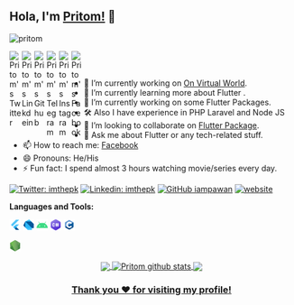## Hola, I'm [Pritom!](https://pritom.me) 👋

<p align="left"> <img src="https://komarev.com/ghpvc/?username=Pritom-Chaki&label=Views&color=blue&style=plastic" alt="pritom" /> </p>

<a href="https://twitter.com/PritomChaki">
  <img align="left" alt="Pritom's Twitter" width="22px" src="https://cdn.jsdelivr.net/npm/simple-icons@v3/icons/twitter.svg" />
</a>
<a href="https://linkedin.com/in/pritom-chaki-cse">
  <img align="left" alt="Pritom's Linkdein" width="22px" src="https://cdn.jsdelivr.net/npm/simple-icons@v3/icons/linkedin.svg" />
</a>
<a href="https://github.com/Pritom-Chaki">
  <img align="left" alt="Pritom's Github" width="22px" src="https://cdn.jsdelivr.net/npm/simple-icons@v3/icons/github.svg" />
</a>
<a href="https://t.me/pritom">
  <img align="left" alt="Pritom's Telegram" width="22px" src="https://cdn.jsdelivr.net/npm/simple-icons@v3/icons/telegram.svg" />
</a>
<a href="https://instagram.com/PritomChaki/">
  <img align="left" alt="Pritom's Instagram" width="22px" src="https://cdn.jsdelivr.net/npm/simple-icons@v3/icons/instagram.svg" />
</a>
<a href="https://www.facebook.com/pritom.chaki.77/">
  <img align="left" alt="Pritom's Facebook" width="22px" src="https://cdn.jsdelivr.net/npm/simple-icons@v3/icons/facebook.svg" />
</a>
<!-- <a href="https://www.youtube.com/mtechviral/">
  <img align="left" alt="Pawan's Youtube" width="22px" src="https://cdn.jsdelivr.net/npm/simple-icons@v3/icons/youtube.svg" />
</a> -->

<br/>
<br/>


- 🔭 I’m currently working on [On Virtual World](https://www.onvirtualworld.com).
- 🌱 I’m currently learning more about Flutter .
- 👔 I’m currently working on some Flutter Packages.
- 🛠️ Also I have experience in PHP Laravel and Node JS
- 👀 I’m looking to collaborate on [Flutter Package](https://pub.dev/publishers/pritom.me/packages).
- 💬 Ask me about Flutter or any tech-related stuff.
- 📫 How to reach me: [Facebook](https://www.facebook.com/pritom.chaki.77/)
- 😄 Pronouns: He/His
- ⚡ Fun fact: I spend almost 3 hours watching movie/series every day.

[![Twitter: imthepk](https://img.shields.io/twitter/follow/imthepk?style=social)](https://twitter.com/imthepk)
[![Linkedin: imthepk](https://img.shields.io/badge/-imthepk-blue?style=flat-square&logo=Linkedin&logoColor=white&link=https://www.linkedin.com/in/imthepk/)](https://www.linkedin.com/in/imthepk/)
[![GitHub iampawan](https://img.shields.io/github/followers/iampawan?label=follow&style=social)](https://github.com/iampawan)
[![website](https://img.shields.io/badge/PortfolioWebsite-pawan.live-2648ff?style=flat-square&logo=google-chrome)](https://pawan.live/) 


**Languages and Tools:**  

<code><img height="20" src="https://raw.githubusercontent.com/github/explore/80688e429a7d4ef2fca1e82350fe8e3517d3494d/topics/flutter/flutter.png"></code>
<code><img height="20" src="https://raw.githubusercontent.com/github/explore/80688e429a7d4ef2fca1e82350fe8e3517d3494d/topics/dart/dart.png"></code>
<code><img height="20" src="https://raw.githubusercontent.com/github/explore/80688e429a7d4ef2fca1e82350fe8e3517d3494d/topics/android/android.png"></code>
<code><img height="20" src="https://raw.githubusercontent.com/github/explore/80688e429a7d4ef2fca1e82350fe8e3517d3494d/topics/csharp/csharp.png"></code>
<code><img height="20" src="https://raw.githubusercontent.com/github/explore/f3e22f0dca2be955676bc70d6214b95b13354ee8/topics/c/c.png"></code>
<!-- <code><img height="20" src="https://raw.githubusercontent.com/github/explore/80688e429a7d4ef2fca1e82350fe8e3517d3494d/topics/javascript/javascript.png"></code> -->
<!-- <code><img height="20" src="https://raw.githubusercontent.com/github/explore/80688e429a7d4ef2fca1e82350fe8e3517d3494d/topics/vue/vue.png"></code> -->
<code><img height="20" src="https://raw.githubusercontent.com/github/explore/80688e429a7d4ef2fca1e82350fe8e3517d3494d/topics/nodejs/nodejs.png"></code>

<div align="center">
<a href="https://github.com/Pritom-Chaki">
  <img align="center" src="https://github-readme-stats.vercel.app/api/top-langs/?username=Pritom-Chaki&theme=light&hide_langs_below=1" />
</a>
<a href="https://github.com/Pritom-Chaki">
 <img align="center" src="https://github-readme-stats.vercel.app/api?username=Pritom-Chaki&show_icons=true&theme=light&line_height=27" alt="Pritom github stats"/>
</a>
<a href="https://github.com/Pritom-Chaki/pritom_portfolio">
  <img align="center" src="https://github-readme-stats.vercel.app/api/pin/?username=Pritom-Chaki&repo=pritom_portfolio&theme=light" />

<!-- </a>
<a href="https://github.com/iampawan/VelocityX">
 <img align="center" src="https://github-readme-stats.vercel.app/api/pin/?username=iampawan&repo=VelocityX&theme=light" /> 
</a>-->

<div align="center">

### Thank you ❤️ for visiting my profile!

</div>

